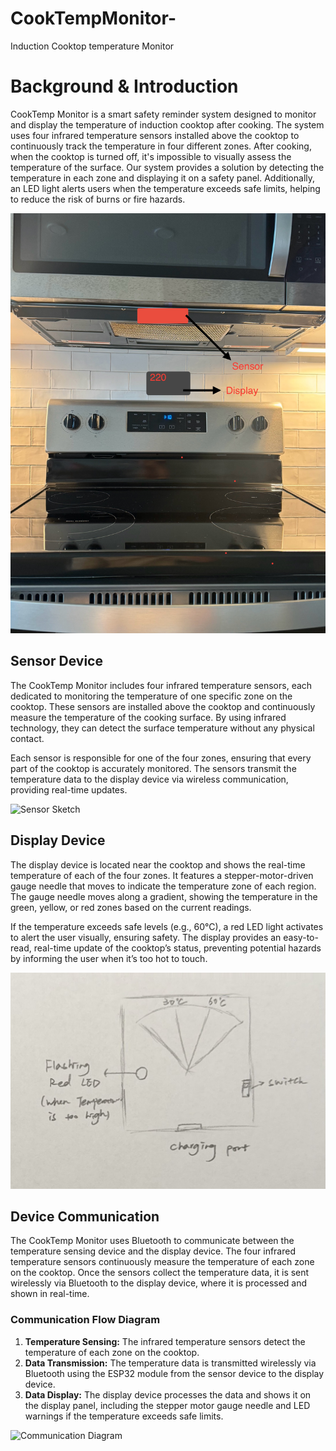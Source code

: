 # CookTempMonitor-
Induction Cooktop temperature Monitor

# Background & Introduction
CookTemp Monitor is a smart safety reminder system designed to monitor and display the temperature of induction cooktop after cooking. The system uses four infrared temperature sensors installed above the cooktop to continuously track the temperature in four different zones. After cooking, when the cooktop is turned off, it's impossible to visually assess the temperature of the surface. Our system provides a solution by detecting the temperature in each zone and displaying it on a safety panel. Additionally, an LED light alerts users when the temperature exceeds safe limits, helping to reduce the risk of burns or fire hazards.

![Cooktop Setup](Images/IMG_4852.jpg)

## Sensor Device
The CookTemp Monitor includes four infrared temperature sensors, each dedicated to monitoring the temperature of one specific zone on the cooktop. These sensors are installed above the cooktop and continuously measure the temperature of the cooking surface. By using infrared technology, they can detect the surface temperature without any physical contact. 

Each sensor is responsible for one of the four zones, ensuring that every part of the cooktop is accurately monitored. The sensors transmit the temperature data to the display device via wireless communication, providing real-time updates.

![Sensor Sketch](Images/sensor.jpg)

## Display Device

The display device is located near the cooktop and shows the real-time temperature of each of the four zones. It features a stepper-motor-driven gauge needle that moves to indicate the temperature zone of each region. The gauge needle moves along a gradient, showing the temperature in the green, yellow, or red zones based on the current readings.

If the temperature exceeds safe levels (e.g., 60°C), a red LED light activates to alert the user visually, ensuring safety. The display provides an easy-to-read, real-time update of the cooktop’s status, preventing potential hazards by informing the user when it’s too hot to touch.

![Display Sketch](Images/display.jpg)

## Device Communication

The CookTemp Monitor uses Bluetooth to communicate between the temperature sensing device and the display device. The four infrared temperature sensors continuously measure the temperature of each zone on the cooktop. Once the sensors collect the temperature data, it is sent wirelessly via Bluetooth to the display device, where it is processed and shown in real-time.

### Communication Flow Diagram

1. **Temperature Sensing:** The infrared temperature sensors detect the temperature of each zone on the cooktop.
2. **Data Transmission:** The temperature data is transmitted wirelessly via Bluetooth using the ESP32 module from the sensor device to the display device.
3. **Data Display:** The display device processes the data and shows it on the display panel, including the stepper motor gauge needle and LED warnings if the temperature exceeds safe limits.

![Communication Diagram](images/communication_diagram.jpg)
